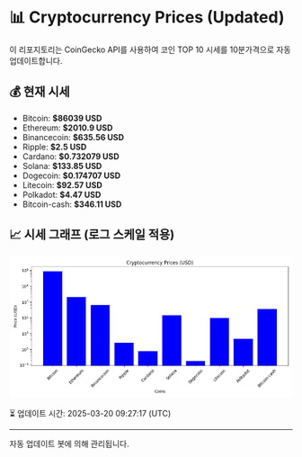 
# 📊 Cryptocurrency Prices (Updated)

이 리포지토리는 CoinGecko API를 사용하여 코인 TOP 10 시세를 10분가격으로 자동 업데이트합니다.

## 💰 현재 시세
- Bitcoin: **$86039 USD**
- Ethereum: **$2010.9 USD**
- Binancecoin: **$635.56 USD**
- Ripple: **$2.5 USD**
- Cardano: **$0.732079 USD**
- Solana: **$133.85 USD**
- Dogecoin: **$0.174707 USD**
- Litecoin: **$92.57 USD**
- Polkadot: **$4.47 USD**
- Bitcoin-cash: **$346.11 USD**

## 📈 시세 그래프 (로그 스케일 적용)
![Crypto Prices](crypto_prices.png)

⏳ 업데이트 시간: 2025-03-20 09:27:17 (UTC)

---
자동 업데이트 봇에 의해 관리됩니다.

